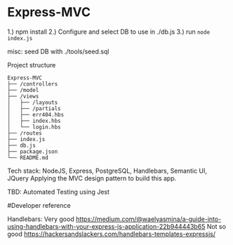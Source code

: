 # Express-MVC
1.) npm install
2.) Configure and select DB to use in ./db.js
3.) run `node index.js`

misc: seed DB with ./tools/seed.sql

Project structure
```
Express-MVC
├── /controllers
├── /model
├── /views
│   ├── /layouts
│   ├── /partials
│   ├── err404.hbs
│   ├── index.hbs
│   └── login.hbs
├── /routes
├── index.js
├── db.js
├── package.json
└── README.md
```

Tech stack:
NodeJS, Express, PostgreSQL, Handlebars, Semantic UI, JQuery
Applying the MVC design pattern to build this app.

TBD: 
Automated Testing using Jest

#Developer reference

Handlebars:
Very good
https://medium.com/@waelyasmina/a-guide-into-using-handlebars-with-your-express-js-application-22b944443b65
Not so good
https://hackersandslackers.com/handlebars-templates-expressjs/

